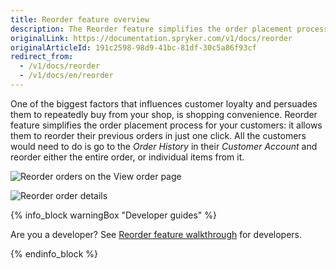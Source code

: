 ```yaml
---
title: Reorder feature overview
description: The Reorder feature simplifies the order placement process for your customers- it allows them to reorder their previous orders in just one click.
originalLink: https://documentation.spryker.com/v1/docs/reorder
originalArticleId: 191c2598-98d9-41bc-81df-30c5a86f93cf
redirect_from:
  - /v1/docs/reorder
  - /v1/docs/en/reorder
---
```


One of the biggest factors that influences customer loyalty and persuades them to repeatedly buy from your shop, is shopping convenience. Reorder feature simplifies the order placement process for your customers: it allows them to reorder their previous orders in just one click. All the customers would need to do is go to the _Order History_ in their _Customer Account_ and reorder either the entire order, or individual items from it.

![Reorder orders on the View order page](https://spryker.s3.eu-central-1.amazonaws.com/docs/Features/Order+Management/Reorder/reorder_view_orders.png)

![Reorder order details](https://spryker.s3.eu-central-1.amazonaws.com/docs/Features/Order+Management/Reorder/reorder_order_details.png)

{% info_block warningBox "Developer guides" %}

Are you a developer? See [Reorder feature walkthrough](/docs/scos/dev/feature-walkthroughs/{{page.version}}/reorder-feature-walkthrough.html) for developers.

{% endinfo_block %}

